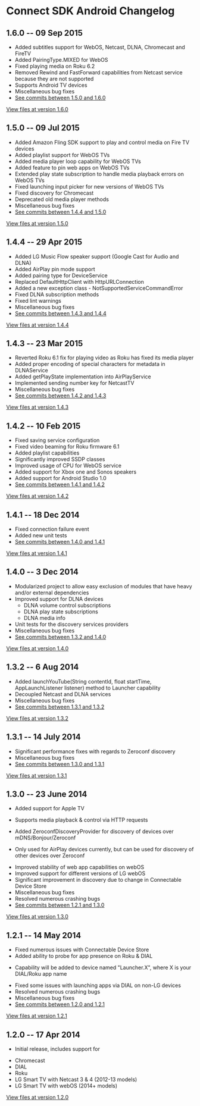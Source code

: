 # Connect SDK Android Changelog

## 1.6.0 -- 09 Sep 2015

- Added subtitles support for WebOS, Netcast, DLNA, Chromecast and FireTV
- Added PairingType.MIXED for WebOS
- Fixed playing media on Roku 6.2
- Removed Rewind and FastForward capabilities from Netcast service because they are not supported
- Supports Android TV devices
- Miscellaneous bug fixes
- [See commits between 1.5.0 and 1.6.0](https://github.com/ConnectSDK/Connect-SDK-Android/compare/1.5.0...1.6.0)

[View files at version 1.6.0](https://github.com/ConnectSDK/Connect-SDK-Android/tree/1.6.0)

## 1.5.0 -- 09 Jul 2015

- Added Amazon Fling SDK support to play and control media on Fire TV devices
- Added playlist support for WebOS TVs
- Added media player loop capability for WebOS TVs
- Added feature to pin web apps on WebOS TVs
- Extended play state subscription to handle media playback errors on WebOS TVs
- Fixed launching input picker for new versions of WebOS TVs
- Fixed discovery for Chromecast
- Deprecated old media player methods
- Miscellaneous bug fixes
- [See commits between 1.4.4 and 1.5.0](https://github.com/ConnectSDK/Connect-SDK-Android/compare/1.4.4...1.5.0)

[View files at version 1.5.0](https://github.com/ConnectSDK/Connect-SDK-Android/tree/1.5.0)

## 1.4.4 -- 29 Apr 2015

- Added LG Music Flow speaker support (Google Cast for Audio and DLNA)
- Added AirPlay pin mode support
- Added pairing type for DeviceService
- Replaced DefaultHttpClient with HttpURLConnection
- Added a new exception class - NotSupportedServiceCommandError
- Fixed DLNA subscription methods
- Fixed lint warnings
- Miscellaneous bug fixes
- [See commits between 1.4.3 and 1.4.4](https://github.com/ConnectSDK/Connect-SDK-Android/compare/1.4.3...1.4.4)

[View files at version 1.4.4](https://github.com/ConnectSDK/Connect-SDK-Android/tree/1.4.4)

## 1.4.3 -- 23 Mar 2015

- Reverted Roku 6.1 fix for playing video as Roku has fixed its media player
- Added proper encoding of special characters for metadata in DLNAService
- Added getPlayState implementation into AirPlayService
- Implemented sending number key for NetcastTV
- Miscellaneous bug fixes
- [See commits between 1.4.2 and 1.4.3](https://github.com/ConnectSDK/Connect-SDK-Android/compare/1.4.2...1.4.3)

[View files at version 1.4.3](https://github.com/ConnectSDK/Connect-SDK-Android/tree/1.4.3)

## 1.4.2 -- 10 Feb 2015

- Fixed saving service configuration
- Fixed video beaming for Roku firmware 6.1
- Added playlist capabilities
- Significantly improved SSDP classes
- Improved usage of CPU for WebOS service
- Added support for Xbox one and Sonos speakers
- Added support for Android Studio 1.0
- [See commits between 1.4.1 and 1.4.2](https://github.com/ConnectSDK/Connect-SDK-Android/compare/1.4.1...1.4.2)

[View files at version 1.4.2](https://github.com/ConnectSDK/Connect-SDK-Android/tree/1.4.2)

## 1.4.1 -- 18 Dec 2014

- Fixed connection failure event
- Added new unit tests
- [See commits between 1.4.0 and 1.4.1](https://github.com/ConnectSDK/Connect-SDK-Android/compare/1.4.0...1.4.1)

[View files at version 1.4.1](https://github.com/ConnectSDK/Connect-SDK-Android/tree/1.4.1)

## 1.4.0 -- 3 Dec 2014

- Modularized project to allow easy exclusion of modules that have heavy and/or external dependencies
- Improved support for DLNA devices
  - DLNA volume control subscriptions
  - DLNA play state subscriptions
  - DLNA media info
- Unit tests for the discovery services providers
- Miscellaneous bug fixes
- [See commits between 1.3.2 and 1.4.0](https://github.com/ConnectSDK/Connect-SDK-Android/compare/1.3.2...1.4.0)

[View files at version 1.4.0](https://github.com/ConnectSDK/Connect-SDK-Android/tree/1.4.0)

## 1.3.2 -- 6 Aug 2014

- Added launchYouTube(String contentId, float startTime, AppLaunchListener listener) method to Launcher capability
- Decoupled Netcast and DLNA services
- Miscellaneous bug fixes
- [See commits between 1.3.1 and 1.3.2](https://github.com/ConnectSDK/Connect-SDK-Android/compare/1.3.1...1.3.2)

[View files at version 1.3.2](https://github.com/ConnectSDK/Connect-SDK-Android/tree/1.3.2)

## 1.3.1 -- 14 July 2014

- Significant performance fixes with regards to Zeroconf discovery
- Miscellaneous bug fixes
- [See commits between 1.3.0 and 1.3.1](https://github.com/ConnectSDK/Connect-SDK-Android/compare/1.3.0...1.3.1)

[View files at version 1.3.1](https://github.com/ConnectSDK/Connect-SDK-Android/tree/1.3.1)

## 1.3.0 -- 23 June 2014

- Added support for Apple TV
 + Supports media playback & control via HTTP requests
- Added ZeroconfDiscoveryProvider for discovery of devices over mDNS/Bonjour/Zeroconf
 + Only used for AirPlay devices currently, but can be used for discovery of other devices over Zeroconf
- Improved stability of web app capabilities on webOS
- Improved support for different versions of LG webOS
- Significant improvement in discovery due to change in Connectable Device Store
- Miscellaneous bug fixes
- Resolved numerous crashing bugs
- [See commits between 1.2.1 and 1.3.0](https://github.com/ConnectSDK/Connect-SDK-Android/compare/1.2.1...1.3.0)

[View files at version 1.3.0](https://github.com/ConnectSDK/Connect-SDK-Android/tree/1.3.0)

## 1.2.1 -- 14 May 2014

- Fixed numerous issues with Connectable Device Store
- Added ability to probe for app presence on Roku & DIAL
 + Capability will be added to device named "Launcher.X", where X is your DIAL/Roku app name
- Fixed some issues with launching apps via DIAL on non-LG devices
- Resolved numerous crashing bugs
- Miscellaneous bug fixes
- [See commits between 1.2.0 and 1.2.1](https://github.com/ConnectSDK/Connect-SDK-Android/compare/1.2.0...1.2.1)

[View files at version 1.2.1](https://github.com/ConnectSDK/Connect-SDK-Android/tree/1.2.1)

## 1.2.0 -- 17 Apr 2014

- Initial release, includes support for
 + Chromecast
 + DIAL
 + Roku
 + LG Smart TV with Netcast 3 & 4 (2012-13 models)
 + LG Smart TV with webOS (2014+ models)

[View files at version 1.2.0](https://github.com/ConnectSDK/Connect-SDK-Android/tree/1.2.0)
